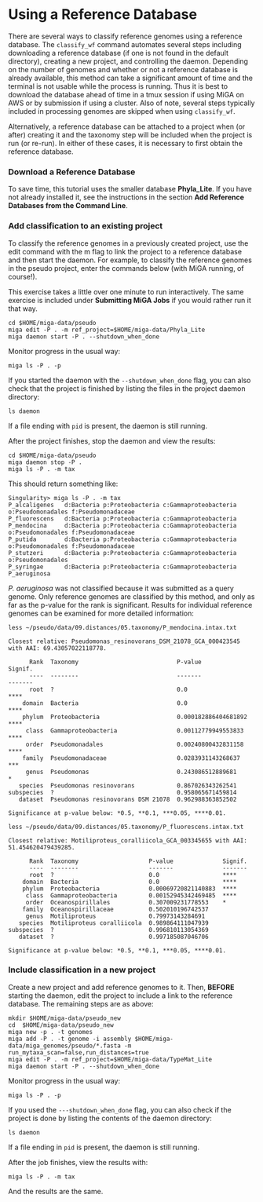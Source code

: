 # Using a Reference Database

There are several ways to classify reference genomes using a reference database. The `classify_wf` command automates several steps including downloading a reference database \(if one is not found in the default directory\), creating a new project, and controlling the daemon. Depending on the number of genomes and whether or not a reference database is already available, this method can take a significant amount of time and the terminal is not usable while the process is running. Thus it is best to download the database ahead of time in a tmux session if using MiGA on AWS or by submission if using a cluster. Also of note, several steps typically included in processing genomes are skipped when using `classify_wf`.

Alternatively, a reference database can be attached to a project when \(or after\) creating it and the taxonomy step will be included when the project is run \(or re-run\). In either of these cases, it is necessary to first obtain the reference database.

### Download a Reference Database

To save time, this tutorial uses the smaller database **Phyla_Lite**.  If you have not already installed it, see the instructions in the section **Add Reference Databases from the Command Line**.  

### Add classification to an existing project

To classify the reference genomes in a previously created project, use the edit command with the m flag to link the project to a reference database and then start the daemon. For example, to classify the reference genomes in the pseudo project, enter the commands below \(with MiGA running, of course!\).

This exercise takes a little over one minute to run interactively. The same exercise is included under **Submitting MiGA Jobs** if you would rather run it that way.

```text
cd $HOME/miga-data/pseudo
miga edit -P . -m ref_project=$HOME/miga-data/Phyla_Lite
miga daemon start -P . --shutdown_when_done  
```

Monitor progress in the usual way:

```text
miga ls -P . -p
```

If you started the daemon with the  `--shutdown_when_done` flag, you can also check that the project is finished by listing the files in the project daemon directory:  

```
ls daemon
```

If a file ending with `pid` is present, the daemon is still running.  

After the project finishes, stop the daemon and view the results:

```text
cd $HOME/miga-data/pseudo
miga daemon stop -P .
miga ls -P . -m tax
```

This should return something like:

```text
Singularity> miga ls -P . -m tax
P_alcaligenes   d:Bacteria p:Proteobacteria c:Gammaproteobacteria o:Pseudomonadales f:Pseudomonadaceae
P_fluorescens   d:Bacteria p:Proteobacteria c:Gammaproteobacteria
P_mendocina     d:Bacteria p:Proteobacteria c:Gammaproteobacteria o:Pseudomonadales f:Pseudomonadaceae
P_putida        d:Bacteria p:Proteobacteria c:Gammaproteobacteria o:Pseudomonadales f:Pseudomonadaceae
P_stutzeri      d:Bacteria p:Proteobacteria c:Gammaproteobacteria o:Pseudomonadales
P_syringae      d:Bacteria p:Proteobacteria c:Gammaproteobacteria
P_aeruginosa
```

_P. aeruginosa_ was not classified because it was submitted as a query genome. Only reference genomes are classified by this method, and only as far as the p-value for the rank is significant. Results for individual reference genomes can be examined for more detailed information:

```text
less ~/pseudo/data/09.distances/05.taxonomy/P_mendocina.intax.txt

Closest relative: Pseudomonas_resinovorans_DSM_21078_GCA_000423545 with AAI: 69.43057022118778.

      Rank  Taxonomy                            P-value               Signif.
      ----  --------                            -------               -------
      root  ?                                   0.0                   ****
    domain  Bacteria                            0.0                   ****
    phylum  Proteobacteria                      0.000182886404681892  ****
     class  Gammaproteobacteria                 0.00112779949553833   ****
     order  Pseudomonadales                     0.00240800432831158   ****
    family  Pseudomonadaceae                    0.0283931143268637    ***
     genus  Pseudomonas                         0.243086512889681     *
   species  Pseudomonas resinovorans            0.867026343262541
subspecies  ?                                   0.958065671459814
   dataset  Pseudomonas resinovorans DSM 21078  0.962988363852502

Significance at p-value below: *0.5, **0.1, ***0.05, ****0.01.

less ~/pseudo/data/09.distances/05.taxonomy/P_fluorescens.intax.txt

Closest relative: Motiliproteus_coralliicola_GCA_003345655 with AAI: 51.454620479439285.

      Rank  Taxonomy                    P-value              Signif.
      ----  --------                    -------              -------
      root  ?                           0.0                  ****
    domain  Bacteria                    0.0                  ****
    phylum  Proteobacteria              0.00069720821140883  ****
     class  Gammaproteobacteria         0.00152945342469485  ****
     order  Oceanospirillales           0.307009231778553    *
    family  Oceanospirillaceae          0.502010196742537
     genus  Motiliproteus               0.79973143284691
   species  Motiliproteus coralliicola  0.989864111047939
subspecies  ?                           0.996810113054369
   dataset  ?                           0.997185087046706

Significance at p-value below: *0.5, **0.1, ***0.05, ****0.01.
```

### Include classification in a new project

Create a new project and add reference genomes to it. Then, **BEFORE** starting the daemon, edit the project to include a link to the reference database. The remaining steps are as above:

```text
mkdir $HOME/miga-data/pseudo_new
cd  $HOME/miga-data/pseudo_new
miga new -p . -t genomes
miga add -P . -t genome -i assembly $HOME/miga-data/miga_genomes/pseudo/*.fasta -m run_mytaxa_scan=false,run_distances=true
miga edit -P . -m ref_project=$HOME/miga-data/TypeMat_Lite
miga daemon start -P . --shutdown_when_done
```

Monitor progress in the usual way:  

```
miga ls -P . -p
```
If you used the `---shutdown_when_done` flag, you can also check if the project is done by listing the contents of the daemon directory:  

```
ls daemon
```
If a file ending in `pid` is present, the daemon is still running.  

After the job finishes, view the results with:  

```
miga ls -P . -m tax
```

And the results are the same.

